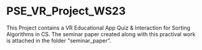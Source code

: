 # PSE_VR_Project_WS23
This Project contains a VR Educational App Quiz &amp; Interaction for Sorting Algorithms in CS.
The seminar paper created along with this practival work is attached in the folder "seminar_paper".
